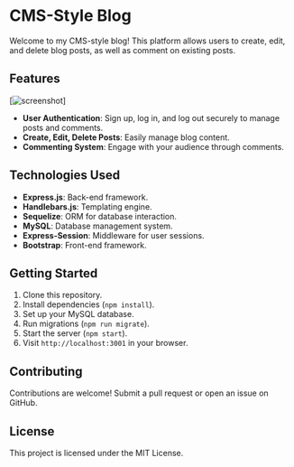 # CMS-Style Blog

Welcome to my CMS-style blog! This platform allows users to create, edit, and delete blog posts, as well as comment on existing posts.

## Features

[![screenshot](/public/images/Screenshot%202024-02-20%20at%209.38.26 PM.png)]

- **User Authentication**: Sign up, log in, and log out securely to manage posts and comments.
- **Create, Edit, Delete Posts**: Easily manage blog content.
- **Commenting System**: Engage with your audience through comments.

## Technologies Used

- **Express.js**: Back-end framework.
- **Handlebars.js**: Templating engine.
- **Sequelize**: ORM for database interaction.
- **MySQL**: Database management system.
- **Express-Session**: Middleware for user sessions.
- **Bootstrap**: Front-end framework.

## Getting Started

1. Clone this repository.
2. Install dependencies (`npm install`).
3. Set up your MySQL database.
4. Run migrations (`npm run migrate`).
5. Start the server (`npm start`).
6. Visit `http://localhost:3001` in your browser.

## Contributing

Contributions are welcome! Submit a pull request or open an issue on GitHub.

## License

This project is licensed under the MIT License.
